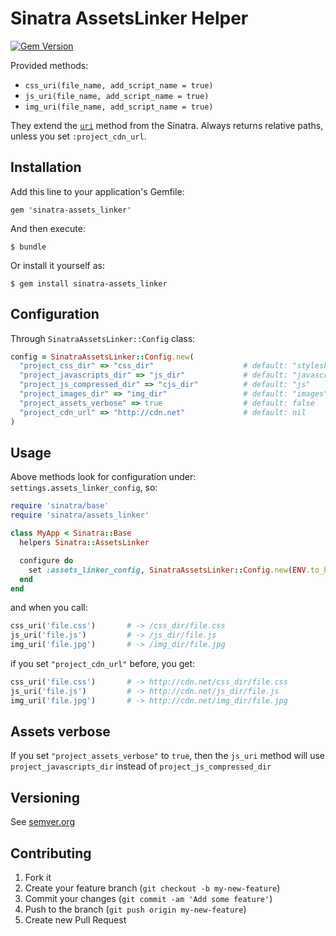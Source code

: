 # Sinatra AssetsLinker Helper

[![Gem Version](https://badge.fury.io/rb/sinatra-assets_linker.svg)](http://badge.fury.io/rb/sinatra-assets_linker)


Provided methods:
* `css_uri(file_name, add_script_name = true)`
* `js_uri(file_name, add_script_name = true)`
* `img_uri(file_name, add_script_name = true)`

They extend the [`uri`][uri] method from the Sinatra.
Always returns relative paths, unless you set `:project_cdn_url`.

## Installation

Add this line to your application's Gemfile:

    gem 'sinatra-assets_linker'

And then execute:

    $ bundle

Or install it yourself as:

    $ gem install sinatra-assets_linker

## Configuration

Through `SinatraAssetsLinker::Config` class:

```ruby
config = SinatraAssetsLinker::Config.new(
  "project_css_dir" => "css_dir"                    # default: "stylesheets"
  "project_javascripts_dir" => "js_dir"             # default: "javascripts"
  "project_js_compressed_dir" => "cjs_dir"          # default: "js"
  "project_images_dir" => "img_dir"                 # default: "images"
  "project_assets_verbose" => true                  # default: false
  "project_cdn_url" => "http://cdn.net"             # default: nil
)
```

## Usage

Above methods look for configuration under: `settings.assets_linker_config`, so:

```ruby
require 'sinatra/base'
require 'sinatra/assets_linker'

class MyApp < Sinatra::Base
  helpers Sinatra::AssetsLinker

  configure do
    set :assets_linker_config, SinatraAssetsLinker::Config.new(ENV.to_h)
  end
end
```

and when you call:

```ruby
css_uri('file.css')       # -> /css_dir/file.css
js_uri('file.js')         # -> /js_dir/file.js
img_uri('file.jpg')       # -> /img_dir/file.jpg
```

if you set `"project_cdn_url"` before, you get:

```ruby
css_uri('file.css')       # -> http://cdn.net/css_dir/file.css
js_uri('file.js')         # -> http://cdn.net/js_dir/file.js
img_uri('file.jpg')       # -> http://cdn.net/img_dir/file.jpg
```

## Assets verbose

If you set `"project_assets_verbose"` to `true`, then the `js_uri` method will
use `project_javascripts_dir` instead of `project_js_compressed_dir`

## Versioning

See [semver.org][semver]


## Contributing

1. Fork it
2. Create your feature branch (`git checkout -b my-new-feature`)
3. Commit your changes (`git commit -am 'Add some feature'`)
4. Push to the branch (`git push origin my-new-feature`)
5. Create new Pull Request

[uri]: https://github.com/sinatra/sinatra/blob/master/lib/sinatra/base.rb#L265
[semver]: http://semver.org/
